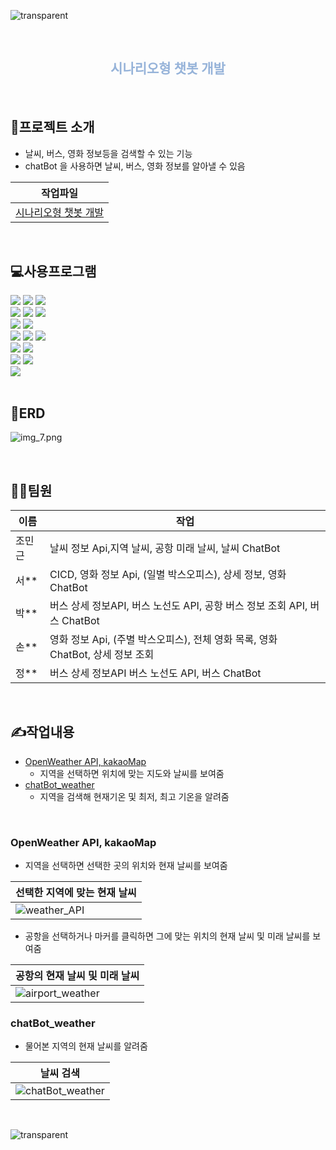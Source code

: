![transparent](https://capsule-render.vercel.app/api?type=waving&color=3767a6&fontColor=fff&text=🛫GroupAir&height=250&fontSize=70&fontAlignY=40)

<br>

<h2 align="center" style="color:#96b3d9"> 시나리오형 챗봇 개발 </h2>

<br>

## 📕프로젝트 소개

- 날씨, 버스, 영화 정보등을 검색할 수 있는 기능
- chatBot 을 사용하면 날씨, 버스, 영화 정보를 알아낼 수 있음

| 작업파일                                                                                   |
|----------------------------------------------------------------------------------------|
| [시나리오형 챗봇 개발](https://github.com/Jmgjava/team_project3/tree/master/Project3GroupAirTeam) |

<br>

## 💻사용프로그램

<span>
<img src="https://img.shields.io/badge/intellij IDEA-000000?style=flat&logo=intellij IDEA&logoColor=white"/> 
<img src="https://img.shields.io/badge/visualstudio-0075c6?style=flat&logo=visualstudio&logoColor=white"/> 
<img src="https://img.shields.io/badge/java-007396?style=flat&logo=java&logoColor=white"/> 
</span>
<br>
<span>
<img src="https://img.shields.io/badge/queryDsl-4479A1?style=flat&logo=queryDsl&logoColor=white"/>
<img src="https://img.shields.io/badge/gradle-02303A?style=flat&logo=gradle&logoColor=white"/>
<img src="https://img.shields.io/badge/mysql-4479A1?style=flat&logo=mysql&logoColor=white"/> 
</span>
<br>
<span>
<img src="https://img.shields.io/badge/springboot-6DB33F?style=flat&logo=springboot&logoColor=white"/>
<img src="https://img.shields.io/badge/spring data JPA-6DB33F?style=flat&logo=spring data JPA&logoColor=white"/> 
</span>
<br>
<span>
<img src="https://img.shields.io/badge/html5-E34F26?style=flat&logo=html5&logoColor=white"/>
<img src="https://img.shields.io/badge/css3-1572B6?style=flat&logo=css3&logoColor=white"/>
<img src="https://img.shields.io/badge/JavaScript-F7DF1E?style=flat&logo=JavaScript&logoColor=white"/> 
</span>
<br>
<span>
<img src="https://img.shields.io/badge/kakaoMap-FFCD00?style=flat&logo=kakao&logoColor=white"/>
<img src="https://img.shields.io/badge/openweather-ea6e4b?style=flat&logo=openweather&logoColor=white"/>
</span>
<br>
<span>
<img src="https://img.shields.io/badge/thymeleaf-005F0F?style=flat&logo=thymeleaf&logoColor=white"/>
<img src="https://img.shields.io/badge/jquery-0769AD?style=flat&logo=jquery&logoColor=white"/>
</span>
<br>
<span>
<img src="https://img.shields.io/badge/komoran-000000?style=flat&logo=komoran&logoColor=white"/>
</span>
<br>

<br>

## 📁ERD
![img_7.png](/img/img_7.png)

<br>

## 🙍‍♂️팀원
| 이름  | 작업                                                    |
|-----|-------------------------------------------------------|
| 조민근 | 날씨 정보 Api,지역 날씨, 공항 미래 날씨, 날씨 ChatBot                 |
| 서** | CICD, 영화 정보 Api, (일별 박스오피스), 상세 정보, 영화 ChatBot        |
| 박** | 버스 상세 정보API, 버스 노선도 API, 공항 버스 정보 조회 API, 버스 ChatBot  |
| 손** | 영화 정보 Api, (주별 박스오피스), 전체 영화 목록, 영화 ChatBot, 상세 정보 조회 |
| 정** | 버스 상세 정보API  버스 노선도 API, 버스 ChatBot                   |

<br>

## ✍작업내용

- [OpenWeather API, kakaoMap](#OpenWeather-API-kakaoMap)
    - 지역을 선택하면 위치에 맞는 지도와 날씨를 보여줌
- [chatBot_weather](#chatBot_weather)
    - 지역을 검색해 현재기온 및 최저, 최고 기온을 알려줌

<br>

### OpenWeather API, kakaoMap

- 지역을 선택하면 선택한 곳의 위치와 현재 날씨를 보여줌

| 선택한 지역에 맞는 현재 날씨                                                                                             |
|--------------------------------------------------------------------------------------------------------------|
| ![weather_API](https://github.com/Jmgjava/JMG_projects/assets/154856565/b0ed925c-4868-42ca-bd6f-73822fcc6af2) |

- 공항을 선택하거나 마커를 클릭하면 그에 맞는 위치의 현재 날씨 및 미래 날씨를 보여줌

| 공항의 현재 날씨 및 미래 날씨                                                                                                 |
|-------------------------------------------------------------------------------------------------------------------|
| ![airport_weather](https://github.com/Jmgjava/JMG_projects/assets/154856565/a3f29afc-4c59-483d-b0f0-6e2db8532d09) |



### chatBot_weather

- 물어본 지역의 현재 날씨를 알려줌

| 날씨 검색                                                                                                             |
|-------------------------------------------------------------------------------------------------------------------|
| ![chatBot_weather](https://github.com/Jmgjava/JMG_projects/assets/154856565/2821bf09-8326-4744-9430-07499856883a) |

<br>

![transparent](https://capsule-render.vercel.app/api?type=soft&color=324153&fontColor=fff&text=감사합니다.&animation=fadeIn&height=100&fontSize=40&descAlignY=80&descAlign=70)